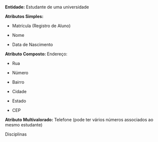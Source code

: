 <!--O desenvolvimento de um projeto de banco de dados passa por fases importantes para a sua implementação, como a de projeto conceitual. 
Diante disso, crie uma entidade que tenha atributos simples, composto e multivalorado.

Realize essa atividade no WORD ou no Bloco de Notas, suba esse arquivo para algum repositório e compartilhe o link no campo ao lado 
para que outros desenvolvedores possam analisá-lo. 
O desenvolvimento de um projeto de banco de dados passa por fases importantes para a sua implementação, como a de projeto conceitual. 
Diante disso, crie uma entidade que tenha atributos simples, composto e multivalorado.-->

**Entidade:** Estudante de uma universidade


**Atributos Simples:**

- Matrícula (Registro de Aluno)

- Nome

- Data de Nascimento


**Atributo Composto:** Endereço:

- Rua

- Número

- Bairro

- Cidade

- Estado

- CEP


**Atributo Multivalorado:**
Telefone (pode ter vários números associados ao mesmo estudante)

Disciplinas

